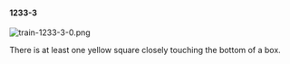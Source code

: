 #### 1233-3
![train-1233-3-0.png](https://github.com/lil-lab/nlvr/raw/master/nlvr/train/images/57/train-1233-3-0.png "train-1233-3-0.png")

There is at least one yellow square closely touching the bottom of a box.